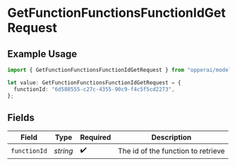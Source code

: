 # GetFunctionFunctionsFunctionIdGetRequest

## Example Usage

```typescript
import { GetFunctionFunctionsFunctionIdGetRequest } from "opperai/models/operations";

let value: GetFunctionFunctionsFunctionIdGetRequest = {
  functionId: "6d588555-c27c-4355-90c9-f4c5f5cd2273",
};
```

## Fields

| Field                              | Type                               | Required                           | Description                        |
| ---------------------------------- | ---------------------------------- | ---------------------------------- | ---------------------------------- |
| `functionId`                       | *string*                           | :heavy_check_mark:                 | The id of the function to retrieve |